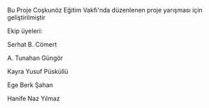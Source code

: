 Bu Proje Coşkunöz Eğitim Vakfı'nda düzenlenen proje yarışması için geliştirilmiştir

Ekip üyeleri:

Serhat B. Cömert

A. Tunahan Güngör

Kayra Yusuf Püsküllü

Ege Berk Şahan

Hanife Naz Yılmaz
